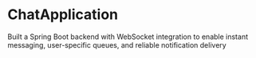 # ChatApplication
Built a Spring Boot backend with WebSocket integration to enable instant messaging, user-specific queues,    and reliable notification delivery
